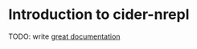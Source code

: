 # Introduction to cider-nrepl

TODO: write [great documentation](http://jacobian.org/writing/great-documentation/what-to-write/)

